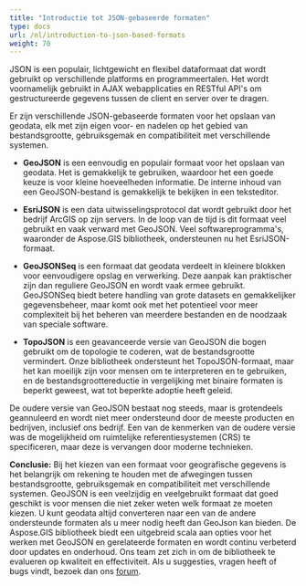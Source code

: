 ```yaml
---
title: "Introductie tot JSON-gebaseerde formaten"
type: docs
url: /nl/introduction-to-json-based-formats
weight: 70
---
```


JSON is een populair, lichtgewicht en flexibel dataformaat dat wordt gebruikt op verschillende platforms en programmeertalen. Het wordt voornamelijk gebruikt in AJAX webapplicaties en RESTful API's om gestructureerde gegevens tussen de client en server over te dragen.

Er zijn verschillende JSON-gebaseerde formaten voor het opslaan van geodata, elk met zijn eigen voor- en nadelen op het gebied van bestandsgrootte, gebruiksgemak en compatibiliteit met verschillende systemen.

-	**GeoJSON** is een eenvoudig en populair formaat voor het opslaan van geodata. Het is gemakkelijk te gebruiken, waardoor het een goede keuze is voor kleine hoeveelheden informatie. De interne inhoud van een GeoJSON-bestand is gemakkelijk te bekijken in een teksteditor.

-	**EsriJSON** is een data uitwisselingsprotocol dat wordt gebruikt door het bedrijf ArcGIS op zijn servers. In de loop van de tijd is dit formaat veel gebruikt en vaak verward met GeoJSON. Veel softwareprogramma's, waaronder de Aspose.GIS bibliotheek, ondersteunen nu het EsriJSON-formaat.

-	**GeoJSONSeq** is een formaat dat geodata verdeelt in kleinere blokken voor eenvoudigere opslag en verwerking. Deze aanpak kan praktischer zijn dan reguliere GeoJSON en wordt vaak ermee gebruikt. GeoJSONSeq biedt betere handling van grote datasets en gemakkelijker gegevensbeheer, maar komt ook met het potentieel voor meer complexiteit bij het beheren van meerdere bestanden en de noodzaak van speciale software.

-	**TopoJSON** is een geavanceerde versie van GeoJSON die bogen gebruikt om de topologie te coderen, wat de bestandsgrootte vermindert. Onze bibliotheek ondersteunt het TopoJSON-formaat, maar het kan moeilijk zijn voor mensen om te interpreteren en te gebruiken, en de bestandsgroottereductie in vergelijking met binaire formaten is beperkt geweest, wat tot beperkte adoptie heeft geleid.

De oudere versie van GeoJSON bestaat nog steeds, maar is grotendeels geannuleerd en wordt niet meer ondersteund door de meeste producten en bedrijven, inclusief ons bedrijf. Een van de kenmerken van de oudere versie was de mogelijkheid om ruimtelijke referentiesystemen (CRS) te specificeren, maar deze is vervangen door moderne technieken.

**Conclusie:**
Bij het kiezen van een formaat voor geografische gegevens is het belangrijk om rekening te houden met de afwegingen tussen bestandsgrootte, gebruiksgemak en compatibiliteit met verschillende systemen. GeoJSON is een veelzijdig en veelgebruikt formaat dat goed geschikt is voor mensen die niet zeker weten welk formaat ze moeten kiezen. U kunt geodata altijd converteren naar een van de andere ondersteunde formaten als u meer nodig heeft dan GeoJson kan bieden. De Aspose.GIS bibliotheek biedt een uitgebreid scala aan opties voor het werken met GeoJSON en gerelateerde formaten en wordt continu verbeterd door updates en onderhoud. Ons team zet zich in om de bibliotheek te evalueren op kwaliteit en effectiviteit. Als u suggesties, vragen heeft of bugs vindt, bezoek dan ons [forum](https://forum.aspose.com/c/gis/33).
